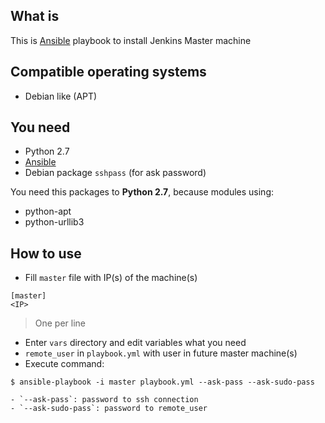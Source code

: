 
## What is

This is [Ansible](https://blog.codecentric.de/en/2014/06/ansible-simple-yet-powerful-automation/) playbook to install Jenkins Master machine

## Compatible operating systems

- Debian like (APT)

## You need

- Python 2.7
- [Ansible](http://docs.ansible.com/intro_installation.html#latest-releases-via-apt-ubuntu)
- Debian package `sshpass` (for ask password)

You need this packages to **Python 2.7**, because modules using:

- python-apt
- python-urllib3

## How to use

- Fill `master` file with IP(s) of the machine(s)

```
[master]
<IP>
```

> One per line

- Enter `vars` directory and edit variables what you need
- `remote_user` in `playbook.yml` with user in future master machine(s)
- Execute command:

```
$ ansible-playbook -i master playbook.yml --ask-pass --ask-sudo-pass
```
    - `--ask-pass`: password to ssh connection
    - `--ask-sudo-pass`: password to remote_user
